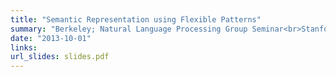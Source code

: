 ```yaml
---
title: "Semantic Representation using Flexible Patterns"
summary: "Berkeley; Natural Language Processing Group Seminar<br>Stanford; Natural Language Processing Group Seminar<br>USC Information Sciences Institute; Natural Language Processing Group Seminar<br>Twitter Inc.; Technological Talk<br>Intel Inc. Santa Clara; Natural Language Processing Group Seminar<br>IBM Research Tel Aviv; Machine Learning and Data Mining Group Seminar"
date: "2013-10-01"
links:
url_slides: slides.pdf
---
```

